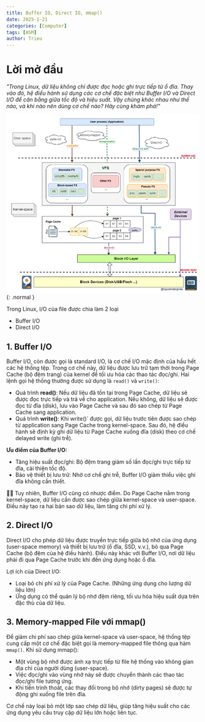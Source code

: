 ```yaml
---
title: Buffer IO, Direct IO, mmap()
date: 2025-1-21
categories: [Computer]
tags: [ASM]
author: Trieu
---
```


# Lời mở đầu
*"Trong Linux, dữ liệu không chỉ được đọc hoặc ghi trực tiếp từ ổ đĩa. Thay vào đó, hệ điều hành sử dụng các cơ chế đặc biệt như Buffer I/O và Direct I/O để cân bằng giữa tốc độ và hiệu suất. Vậy chúng khác nhau như thế nào, và khi nào nên dùng cơ chế nào? Hãy cùng khám phá!"*

![Format File Hex](/assets/articles/2025/Buffer_IO_Direct_IO_mmap/2025-1-21-LinuxIO.PNG){: .normal }

Trong Linux, I/O của file được chia làm 2 loại
-	Buffer I/O
-	Direct I/O

## 1. Buffer I/O 
Buffer I/O, còn được gọi là standard I/O, là cơ chế I/O mặc định của hầu hết các hệ thống tệp. Trong cơ chế này, dữ liệu được lưu trữ tạm thời trong Page Cache (bộ đệm trang) của kernel để tối ưu hóa các thao tác đọc/ghi. Hai lệnh gọi hệ thống thường được sử dụng là `read()` và `write()`:
- Quá trình **read()**: Nếu dữ liệu đã tồn tại trong Page Cache, dữ liệu sẽ được đọc trực tiếp và trả về cho application. Nếu không, dữ liệu sẽ được đọc từ đĩa (disk), lưu vào Page Cache và sau đó sao chép từ Page Cache sang application.
- Quá trình **write()**: Khi write()` được gọi, dữ liệu trước tiên được sao chép từ application sang Page Cache trong kernel-space. Sau đó, hệ điều hành sẽ định kỳ ghi dữ liệu từ Page Cache xuống đĩa (disk) theo cơ chế delayed write (ghi trễ).
    
**Ưu điểm của Buffer I/O:**
- Tăng hiệu suất đọc/ghi: Bộ đệm trang giảm số lần đọc/ghi trực tiếp từ đĩa, cải thiện tốc độ.
- Bảo vệ thiết bị lưu trữ: Nhờ cơ chế ghi trễ, Buffer I/O giảm thiểu việc ghi đĩa không cần thiết.
  
⛓️‍💥 Tuy nhiên, Buffer I/O cũng có nhược điểm. Do Page Cache nằm trong kernel-space, dữ liệu cần được sao chép giữa kernel-space và user-space. Điều này tạo ra hai bản sao dữ liệu, làm tăng chi phí xử lý.

## 2. Direct I/O 
Direct I/O cho phép dữ liệu được truyền trực tiếp giữa bộ nhớ của ứng dụng (user-space memory) và thiết bị lưu trữ (ổ đĩa, SSD, v.v.), bỏ qua Page Cache (bộ đệm của hệ điều hành). Điều này khác với Buffer I/O, nơi dữ liệu phải đi qua Page Cache trước khi đến ứng dụng hoặc ổ đĩa.

Lợi ích của Direct I/O:
- Loại bỏ chi phí xử lý của Page Cache. (Những ứng dụng cho lượng dữ liệu lớn)
- Ứng dụng có thể quản lý bộ nhớ đệm riêng, tối ưu hóa hiệu suất dựa trên đặc thù của dữ liệu.

## 3. Memory-mapped File với mmap()
Để giảm chi phí sao chép giữa kernel-space và user-space, hệ thống tệp cung cấp một cơ chế đặc biệt gọi là memory-mapped file thông qua hàm `mmap()`. Khi sử dụng mmap():
- Một vùng bộ nhớ được ánh xạ trực tiếp từ file hệ thống vào không gian địa chỉ của người dùng (user-space).
- Việc đọc/ghi vào vùng nhớ này sẽ được chuyển thành các thao tác đọc/ghi file tương ứng.
- Khi tiến trình thoát, các thay đổi trong bộ nhớ (dirty pages) sẽ được tự động ghi xuống file trên đĩa.

Cơ chế này loại bỏ một lớp sao chép dữ liệu, giúp tăng hiệu suất cho các ứng dụng yêu cầu truy cập dữ liệu lớn hoặc liên tục.
